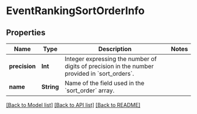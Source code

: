 # EventRankingSortOrderInfo

## Properties
Name | Type | Description | Notes
------------ | ------------- | ------------- | -------------
**precision** | **Int** | Integer expressing the number of digits of precision in the number provided in &#x60;sort_orders&#x60;. | 
**name** | **String** | Name of the field used in the &#x60;sort_order&#x60; array. | 

[[Back to Model list]](../README.md#documentation-for-models) [[Back to API list]](../README.md#documentation-for-api-endpoints) [[Back to README]](../README.md)


